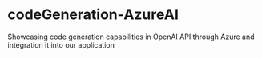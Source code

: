 # codeGeneration-AzureAI
 Showcasing code generation capabilities in OpenAI API through Azure and integration it into our application
